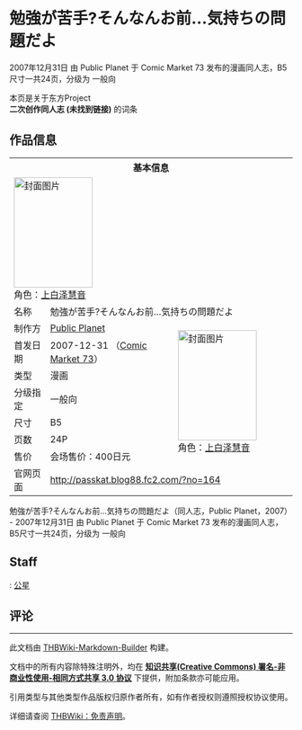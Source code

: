 # 勉強が苦手?そんなんお前…気持ちの問題だよ

<!-- source html: G:\repos\THBWiki-Markdown-Builder\THBWikiMarkdown\Temp\main\e\e0\ns0%3A%E5%8B%89%E5%BC%B7%E3%81%8C%E8%8B%A6%E6%89%8B%3F%E3%81%9D%E3%82%93%E3%81%AA%E3%82%93%E3%81%8A%E5%89%8D%E2%80%A6%E6%B0%97%E6%8C%81%E3%81%A1%E3%81%AE%E5%95%8F%E9%A1%8C%E3%81%A0%E3%82%88.html -->

2007年12月31日 由 Public Planet 于 Comic Market 73 发布的漫画同人志，B5尺寸一共24页，分级为 一般向

本页是关于东方Project  
 **二次创作同人志 (未找到链接)** 的词条

## 作品信息

<table><tbody><tr><th colspan="3">基本信息</th></tr><tr><td class="cover-artwork-mobile" colspan="2"><a href="./文件-勉強が苦手-そんなんお前…気持ちの問題だよ封面.gif.md" class="image" title="封面图片"><img alt="封面图片" src="https://upload.thwiki.cc/thumb/c/cb/%E5%8B%89%E5%BC%B7%E3%81%8C%E8%8B%A6%E6%89%8B%3F%E3%81%9D%E3%82%93%E3%81%AA%E3%82%93%E3%81%8A%E5%89%8D%E2%80%A6%E6%B0%97%E6%8C%81%E3%81%A1%E3%81%AE%E5%95%8F%E9%A1%8C%E3%81%A0%E3%82%88%E5%B0%81%E9%9D%A2.gif/140px-%E5%8B%89%E5%BC%B7%E3%81%8C%E8%8B%A6%E6%89%8B%3F%E3%81%9D%E3%82%93%E3%81%AA%E3%82%93%E3%81%8A%E5%89%8D%E2%80%A6%E6%B0%97%E6%8C%81%E3%81%A1%E3%81%AE%E5%95%8F%E9%A1%8C%E3%81%A0%E3%82%88%E5%B0%81%E9%9D%A2.gif" decoding="async" loading="lazy" width="140" height="196" srcset="https://upload.thwiki.cc/thumb/c/cb/%E5%8B%89%E5%BC%B7%E3%81%8C%E8%8B%A6%E6%89%8B%3F%E3%81%9D%E3%82%93%E3%81%AA%E3%82%93%E3%81%8A%E5%89%8D%E2%80%A6%E6%B0%97%E6%8C%81%E3%81%A1%E3%81%AE%E5%95%8F%E9%A1%8C%E3%81%A0%E3%82%88%E5%B0%81%E9%9D%A2.gif/210px-%E5%8B%89%E5%BC%B7%E3%81%8C%E8%8B%A6%E6%89%8B%3F%E3%81%9D%E3%82%93%E3%81%AA%E3%82%93%E3%81%8A%E5%89%8D%E2%80%A6%E6%B0%97%E6%8C%81%E3%81%A1%E3%81%AE%E5%95%8F%E9%A1%8C%E3%81%A0%E3%82%88%E5%B0%81%E9%9D%A2.gif 1.5x, https://upload.thwiki.cc/thumb/c/cb/%E5%8B%89%E5%BC%B7%E3%81%8C%E8%8B%A6%E6%89%8B%3F%E3%81%9D%E3%82%93%E3%81%AA%E3%82%93%E3%81%8A%E5%89%8D%E2%80%A6%E6%B0%97%E6%8C%81%E3%81%A1%E3%81%AE%E5%95%8F%E9%A1%8C%E3%81%A0%E3%82%88%E5%B0%81%E9%9D%A2.gif/280px-%E5%8B%89%E5%BC%B7%E3%81%8C%E8%8B%A6%E6%89%8B%3F%E3%81%9D%E3%82%93%E3%81%AA%E3%82%93%E3%81%8A%E5%89%8D%E2%80%A6%E6%B0%97%E6%8C%81%E3%81%A1%E3%81%AE%E5%95%8F%E9%A1%8C%E3%81%A0%E3%82%88%E5%B0%81%E9%9D%A2.gif 2x" data-file-width="500" data-file-height="699"></a><div class="cover-char">角色：<a href="./上白泽慧音.md" title="上白泽慧音">上白泽慧音</a></div></td>
</tr><tr><td class="label">名称</td><td colspan="2"> 勉強が苦手?そんなんお前…気持ちの問題だよ </td></tr><tr><td class="label">制作方</td><td><a href="./Public_Planet.md" title="Public Planet">Public Planet</a></td><td class="cover-artwork" rowspan="7" style="min-width:196px;"><a href="./文件-勉強が苦手-そんなんお前…気持ちの問題だよ封面.gif.md" class="image" title="封面图片"><img alt="封面图片" src="https://upload.thwiki.cc/thumb/c/cb/%E5%8B%89%E5%BC%B7%E3%81%8C%E8%8B%A6%E6%89%8B%3F%E3%81%9D%E3%82%93%E3%81%AA%E3%82%93%E3%81%8A%E5%89%8D%E2%80%A6%E6%B0%97%E6%8C%81%E3%81%A1%E3%81%AE%E5%95%8F%E9%A1%8C%E3%81%A0%E3%82%88%E5%B0%81%E9%9D%A2.gif/140px-%E5%8B%89%E5%BC%B7%E3%81%8C%E8%8B%A6%E6%89%8B%3F%E3%81%9D%E3%82%93%E3%81%AA%E3%82%93%E3%81%8A%E5%89%8D%E2%80%A6%E6%B0%97%E6%8C%81%E3%81%A1%E3%81%AE%E5%95%8F%E9%A1%8C%E3%81%A0%E3%82%88%E5%B0%81%E9%9D%A2.gif" decoding="async" loading="lazy" width="140" height="196" srcset="https://upload.thwiki.cc/thumb/c/cb/%E5%8B%89%E5%BC%B7%E3%81%8C%E8%8B%A6%E6%89%8B%3F%E3%81%9D%E3%82%93%E3%81%AA%E3%82%93%E3%81%8A%E5%89%8D%E2%80%A6%E6%B0%97%E6%8C%81%E3%81%A1%E3%81%AE%E5%95%8F%E9%A1%8C%E3%81%A0%E3%82%88%E5%B0%81%E9%9D%A2.gif/210px-%E5%8B%89%E5%BC%B7%E3%81%8C%E8%8B%A6%E6%89%8B%3F%E3%81%9D%E3%82%93%E3%81%AA%E3%82%93%E3%81%8A%E5%89%8D%E2%80%A6%E6%B0%97%E6%8C%81%E3%81%A1%E3%81%AE%E5%95%8F%E9%A1%8C%E3%81%A0%E3%82%88%E5%B0%81%E9%9D%A2.gif 1.5x, https://upload.thwiki.cc/thumb/c/cb/%E5%8B%89%E5%BC%B7%E3%81%8C%E8%8B%A6%E6%89%8B%3F%E3%81%9D%E3%82%93%E3%81%AA%E3%82%93%E3%81%8A%E5%89%8D%E2%80%A6%E6%B0%97%E6%8C%81%E3%81%A1%E3%81%AE%E5%95%8F%E9%A1%8C%E3%81%A0%E3%82%88%E5%B0%81%E9%9D%A2.gif/280px-%E5%8B%89%E5%BC%B7%E3%81%8C%E8%8B%A6%E6%89%8B%3F%E3%81%9D%E3%82%93%E3%81%AA%E3%82%93%E3%81%8A%E5%89%8D%E2%80%A6%E6%B0%97%E6%8C%81%E3%81%A1%E3%81%AE%E5%95%8F%E9%A1%8C%E3%81%A0%E3%82%88%E5%B0%81%E9%9D%A2.gif 2x" data-file-width="500" data-file-height="699"></a><div class="cover-char">角色：<a href="./上白泽慧音.md" title="上白泽慧音">上白泽慧音</a></div></td>
</tr><tr><td class="label">首发日期</td><td>2007-12-31&#160;（<a href="/展会作品列表?e=Comic+Market%2373">Comic Market 73</a>）</td></tr><tr><td class="label">类型</td><td>漫画</td></tr><tr><td class="label">分级指定</td><td>一般向</td></tr><tr><td class="label">尺寸</td><td>B5</td></tr><tr><td class="label">页数</td><td>24P</td></tr><tr><td class="label">售价</td><td>会场售价：400日元</td></tr>
<tr><td class="label">官网页面</td><td colspan="2"><a rel="nofollow" class="external free" href="http://passkat.blog88.fc2.com/?no=164">http://passkat.blog88.fc2.com/?no=164</a></td></tr></tbody></table>

勉強が苦手?そんなんお前…気持ちの問題だよ（同人志，Public Planet，2007） - 2007年12月31日 由 Public Planet 于 Comic Market 73 发布的漫画同人志，B5尺寸一共24页，分级为 一般向

## Staff
: [公星](./公星.md)


## 评论




---

此文档由 [THBWiki-Markdown-Builder](https://github.com/Delsin-Yu/THBWiki-Markdown-Builder) 构建。

文档中的所有内容除特殊注明外，均在 [**知识共享(Creative Commons) 署名-非商业性使用-相同方式共享 3.0 协议**](https://creativecommons.org/licenses/by-sa/3.0/deed.zh-hans) 下提供，附加条款亦可能应用。

引用类型与其他类型作品版权归原作者所有，如有作者授权则遵照授权协议使用。

详细请查阅 [THBWiki：免责声明](https://thbwiki.cc/THBWiki:%E5%85%8D%E8%B4%A3%E5%A3%B0%E6%98%8E)。

